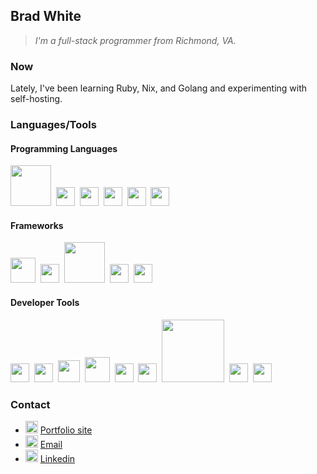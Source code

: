 ## Brad White
> *I'm a full-stack programmer from Richmond, VA.*

### Now
Lately, I've been learning Ruby, Nix, and Golang and experimenting with self-hosting.

### Languages/Tools
#### Programming Languages
<code><img width="65" height="65" src="https://api.iconify.design/logos:go.svg"></code>&nbsp;
<code><img width="30" height="30" src="https://api.iconify.design/logos-javascript.svg"></code>&nbsp;
<code><img width="30" height="30" src="https://api.iconify.design/logos-typescript-icon.svg"></code>&nbsp;
<code><img width="30" height="30" src="https://api.iconify.design/logos-ruby.svg"></code>&nbsp;
<code><img width="30" height="30" src="https://api.iconify.design/logos:postgresql.svg"></code>&nbsp;
<code><img width="30" height="30" src="https://api.iconify.design/vscode-icons:file-type-sqlite.svg"></code>&nbsp;

#### Frameworks
<code><img width="40" height="40" src="https://api.iconify.design/logos:tailwindcss-icon.svg"></code>&nbsp;
<code><img width="30" height="30" src="https://api.iconify.design/logos-unocss.svg"></code>&nbsp;
<code><img width="65" height="65" src="https://api.iconify.design/logos:rails.svg"></code>&nbsp;
<code><img width="30" height="30" src="https://api.iconify.design/logos-react.svg"></code>&nbsp;
<code><img width="30" height="30" src="https://api.iconify.design/logos:angular-icon.svg"></code>&nbsp;

#### Developer Tools
<code><img width="30" height="30" src="https://api.iconify.design/logos:git-icon.svg"></code>&nbsp;
<code><img width="30" height="30" src="https://api.iconify.design/logos:bash-icon.svg"></code>&nbsp;
<code><img width="35" height="35" src="https://api.iconify.design/logos-pnpm.svg"></code>&nbsp;
<code><img width="40" height="40" src="https://api.iconify.design/logos:docker-icon.svg"></code>&nbsp;
<code><img width="30" height="30" src="https://api.iconify.design/logos:nginx.svg"></code>&nbsp;
<code><img width="30" height="30" src="https://api.iconify.design/logos-vim.svg"></code>&nbsp;
<code><img width="100" height="100" src="https://api.iconify.design/logos:neovim.svg"></code>&nbsp;
<code><img width="30" height="30" src="https://api.iconify.design/flat-color-icons:linux.svg"></code>&nbsp;
<code><img width="30" height="30" src="https://api.iconify.design/vscode-icons:file-type-nix.svg"></code>&nbsp;


### Contact
- <img width="20" height="20" src="https://api.iconify.design/lucide:link.svg">  [Portfolio site](https://bwht.dev)
- <img width="20" height="20" src="https://api.iconify.design/ic:baseline-email.svg">  [Email](mailto:brad@bwht.dev)
- <img width="20" height="20" src="https://api.iconify.design/logos:linkedin-icon.svg">  [Linkedin](https://linkedin.com/in/bwht)

